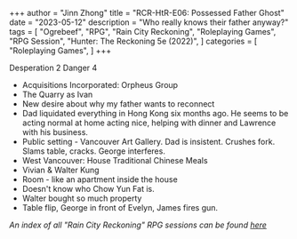 +++
author = "Jinn Zhong"
title = "RCR-HtR-E06: Possessed Father Ghost"
date = "2023-05-12"
description = "Who really knows their father anyway?"
tags = [
    "Ogrebeef",
    "RPG",
    "Rain City Reckoning",
    "Roleplaying Games",
    "RPG Session",
    "Hunter: The Reckoning 5e (2022)",
]
categories = [
    "Roleplaying Games",
]
+++

Desperation 2 Danger 4 
* Acquisitions Incorporated: Orpheus Group 
* The Quarry as Ivan 
* New desire about why my father wants to reconnect 
* Dad liquidated everything in Hong Kong six months ago. He seems to be acting normal at home acting nice, helping with dinner and Lawrence with his business. 
* Public setting - Vancouver Art Gallery. Dad is insistent. Crushes fork. Slams table, cracks. George interferes. 
* West Vancouver: House Traditional Chinese Meals 
* Vivian & Walter Kung 
* Room - like an apartment inside the house 
* Doesn't know who Chow Yun Fat is. 
* Walter bought so much property 
* Table flip, George in front of Evelyn, James fires gun.

_An index of all "Rain City Reckoning" RPG sessions can be found [here](https://journal.jinnzhong.com/tags/rain-city-reckoning/)_
